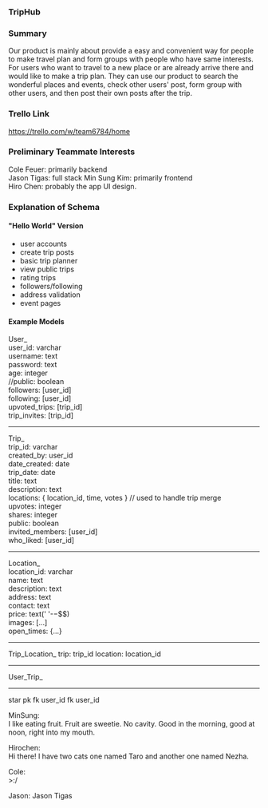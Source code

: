 ### TripHub

### Summary

Our product is mainly about provide a easy and convenient way for people to make travel plan and form groups with people who have same interests. For users who want to travel to a new place or are already arrive there and would like to make a trip plan. They can use our product to search the wonderful places and events, check other users' post, form group with other users, and then post their own posts after the trip.

### Trello Link

https://trello.com/w/team6784/home

### Preliminary Teammate Interests

Cole Feuer: primarily backend  
Jason Tigas: full stack
Min Sung Kim: primarily frontend  
Hiro Chen: probably the app UI design.

### Explanation of Schema

#### "Hello World" Version

-   user accounts
-   create trip posts
-   basic trip planner
-   view public trips
-   rating trips
-   followers/following
-   address validation
-   event pages

#### Example Models

User\_  
user_id: varchar  
username: text  
password: text  
age: integer  
//public: boolean  
followers: [user_id]  
following: [user_id]  
upvoted_trips: [trip_id]  
trip_invites: [trip_id]

---

Trip\_  
trip_id: varchar  
created_by: user_id  
date_created: date  
trip_date: date  
title: text  
description: text  
locations: { location_id, time, votes } // used to handle trip merge  
upvotes: integer  
shares: integer  
public: boolean  
invited_members: [user_id]  
who_liked: [user_id]

---

Location\_  
location_id: varchar  
name: text  
description: text  
address: text  
contact: text  
price: text(' '-$-$$$)  
images: [...]  
open_times: {...}

---

Trip_Location\_
trip: trip_id
location: location_id

---

User_Trip\_

---

star
pk
fk user_id
fk user_id

MinSung:  
I like eating fruit. Fruit are sweetie. No cavity. Good in the morning, good at noon, right into my mouth.

Hirochen:  
Hi there! I have two cats one named Taro and another one named Nezha. 

Cole:  
\>:/

Jason:
Jason Tigas